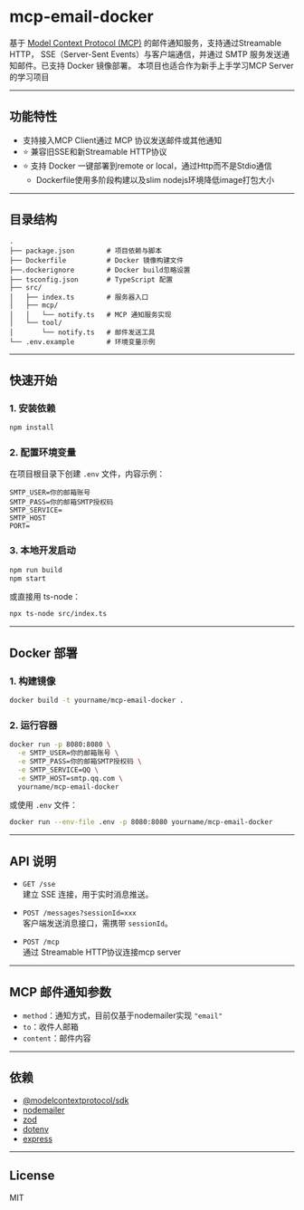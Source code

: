 # mcp-email-docker

基于 [Model Context Protocol (MCP)](https://github.com/modelcontext/modelcontextprotocol) 的邮件通知服务，支持通过Streamable HTTP， SSE（Server-Sent Events）与客户端通信，并通过 SMTP 服务发送通知邮件。已支持 Docker 镜像部署。
本项目也适合作为新手上手学习MCP Server的学习项目

---

## 功能特性

- 支持接入MCP Client通过 MCP 协议发送邮件或其他通知
- ⭐️ 兼容旧SSE和新Streamable HTTP协议
- ⭐️ 支持 Docker 一键部署到remote or local，通过Http而不是Stdio通信
  - Dockerfile使用多阶段构建以及slim nodejs环境降低image打包大小

---

## 目录结构

```
.
├── package.json        # 项目依赖与脚本
├── Dockerfile          # Docker 镜像构建文件
├──.dockerignore        # Docker build忽略设置
├── tsconfig.json       # TypeScript 配置
├── src/
│   ├── index.ts        # 服务器入口
│   ├── mcp/
│   │   └── notify.ts   # MCP 通知服务实现
│   └── tool/
│       └── notify.ts   # 邮件发送工具
└── .env.example        # 环境变量示例
```

---

## 快速开始

### 1. 安装依赖

```sh
npm install
```

### 2. 配置环境变量

在项目根目录下创建 `.env` 文件，内容示例：

```
SMTP_USER=你的邮箱账号
SMTP_PASS=你的邮箱SMTP授权码
SMTP_SERVICE=
SMTP_HOST
PORT=
```

### 3. 本地开发启动

```sh
npm run build
npm start
```

或直接用 ts-node：

```sh
npx ts-node src/index.ts
```

---

## Docker 部署

### 1. 构建镜像

```sh
docker build -t yourname/mcp-email-docker .
```

### 2. 运行容器

```sh
docker run -p 8080:8080 \
  -e SMTP_USER=你的邮箱账号 \
  -e SMTP_PASS=你的邮箱SMTP授权码 \
  -e SMTP_SERVICE=QQ \
  -e SMTP_HOST=smtp.qq.com \
  yourname/mcp-email-docker
```

或使用 `.env` 文件：

```sh
docker run --env-file .env -p 8080:8080 yourname/mcp-email-docker
```

---
## API 说明

- `GET /sse`  
  建立 SSE 连接，用于实时消息推送。

- `POST /messages?sessionId=xxx`  
  客户端发送消息接口，需携带 `sessionId`。

- `POST /mcp`  
  通过 Streamable HTTP协议连接mcp server

---

## MCP 邮件通知参数

- `method`：通知方式，目前仅基于nodemailer实现 `"email"`
- `to`：收件人邮箱
- `content`：邮件内容

---

## 依赖

- [@modelcontextprotocol/sdk](https://www.npmjs.com/package/@modelcontextprotocol/sdk)
- [nodemailer](https://nodemailer.com/about/)
- [zod](https://zod.dev/)
- [dotenv](https://github.com/motdotla/dotenv)
- [express](https://expressjs.com/)

---

## License

MIT
